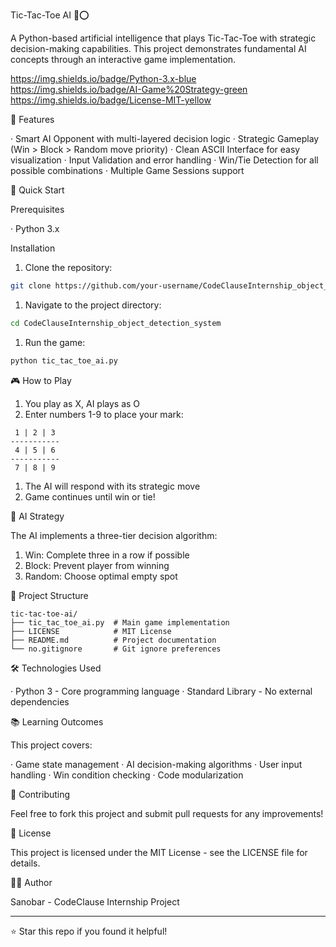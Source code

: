 Tic-Tac-Toe AI 🤖⭕

A Python-based artificial intelligence that plays Tic-Tac-Toe with strategic decision-making capabilities. This project demonstrates fundamental AI concepts through an interactive game implementation.

https://img.shields.io/badge/Python-3.x-blue
https://img.shields.io/badge/AI-Game%20Strategy-green
https://img.shields.io/badge/License-MIT-yellow

🎯 Features

· Smart AI Opponent with multi-layered decision logic
· Strategic Gameplay (Win > Block > Random move priority)
· Clean ASCII Interface for easy visualization
· Input Validation and error handling
· Win/Tie Detection for all possible combinations
· Multiple Game Sessions support

🚀 Quick Start

Prerequisites

· Python 3.x

Installation

1. Clone the repository:

```bash
git clone https://github.com/your-username/CodeClauseInternship_object_detection_system.git
```

1. Navigate to the project directory:

```bash
cd CodeClauseInternship_object_detection_system
```

1. Run the game:

```bash
python tic_tac_toe_ai.py
```

🎮 How to Play

1. You play as X, AI plays as O
2. Enter numbers 1-9 to place your mark:

```
 1 | 2 | 3 
-----------
 4 | 5 | 6 
-----------
 7 | 8 | 9 
```

1. The AI will respond with its strategic move
2. Game continues until win or tie!

🧠 AI Strategy

The AI implements a three-tier decision algorithm:

1. Win: Complete three in a row if possible
2. Block: Prevent player from winning
3. Random: Choose optimal empty spot

📁 Project Structure

```
tic-tac-toe-ai/
├── tic_tac_toe_ai.py  # Main game implementation
├── LICENSE            # MIT License
├── README.md          # Project documentation
└── no.gitignore       # Git ignore preferences
```

🛠 Technologies Used

· Python 3 - Core programming language
· Standard Library - No external dependencies

📚 Learning Outcomes

This project covers:

· Game state management
· AI decision-making algorithms
· User input handling
· Win condition checking
· Code modularization

🤝 Contributing

Feel free to fork this project and submit pull requests for any improvements!

📄 License

This project is licensed under the MIT License - see the LICENSE file for details.

👨‍💻 Author

Sanobar - CodeClause Internship Project

---

⭐ Star this repo if you found it helpful!